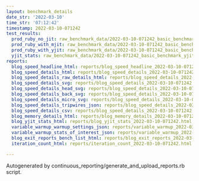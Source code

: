 ```yaml
---
layout: benchmark_details
date_str: '2022-03-10'
time_str: '07:12:42'
timestamp: 2022-03-10-071242
test_results:
  prod_ruby_no_jit: raw_benchmark_data/2022-03-10-071242_basic_benchmark_prod_ruby_no_jit.json
  prod_ruby_with_mjit: raw_benchmark_data/2022-03-10-071242_basic_benchmark_prod_ruby_with_mjit.json
  prod_ruby_with_yjit: raw_benchmark_data/2022-03-10-071242_basic_benchmark_prod_ruby_with_yjit.json
  yjit_stats: raw_benchmark_data/2022-03-10-071242_basic_benchmark_yjit_stats.json
reports:
  blog_speed_headline_html: reports/blog_speed_headline_2022-03-10-071242.html
  blog_speed_details_html: reports/blog_speed_details_2022-03-10-071242.html
  blog_speed_details_raw_details_html: reports/blog_speed_details_2022-03-10-071242.raw_details.html
  blog_speed_details_svg: reports/blog_speed_details_2022-03-10-071242.svg
  blog_speed_details_head_svg: reports/blog_speed_details_2022-03-10-071242.head.svg
  blog_speed_details_back_svg: reports/blog_speed_details_2022-03-10-071242.back.svg
  blog_speed_details_micro_svg: reports/blog_speed_details_2022-03-10-071242.micro.svg
  blog_speed_details_tripwires_json: reports/blog_speed_details_2022-03-10-071242.tripwires.json
  blog_speed_details_csv: reports/blog_speed_details_2022-03-10-071242.csv
  blog_memory_details_html: reports/blog_memory_details_2022-03-10-071242.html
  blog_yjit_stats_html: reports/blog_yjit_stats_2022-03-10-071242.html
  variable_warmup_warmup_settings_json: reports/variable_warmup_2022-03-10-071242.warmup_settings.json
  variable_warmup_stats_of_interest_json: reports/variable_warmup_2022-03-10-071242.stats_of_interest.json
  blog_exit_reports_bench_list_html: reports/blog_exit_reports_2022-03-10-071242.bench_list.html
  iteration_count_html: reports/iteration_count_2022-03-10-071242.html

---
```

Autogenerated by continuous_reporting/generate_and_upload_reports.rb script.

